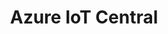 ---
title: Azure IoT Central
permalink: /docs/projects/iotcentral/
redirect_to: https://azure.microsoft.com/en-us/services/iot-central/
excerpt: Azure IoT Central is highly secure, scales with your business as it grows, ensures your investments are repeatable, and integrates with your existing business apps.
header:
  overlay_image: 
  overlay_full: true
  teaser: /assets/images/c_iotcentral.png
icons:
  - url: /assets/images/DEVKIT_vaidk_small.png
    target: /docs/jetson_iot_central/
    title: IoT Central example
  - url: /assets/images/ICON_tutorial.PNG
    target: https://docs.microsoft.com/en-us/azure/iot-central/preview/tutorial-define-edge-device-type
    title: IoT Central IoT Edge tutorial
last_modified_at: 2019-12-16
tags: ["catalog","azure"]
---
